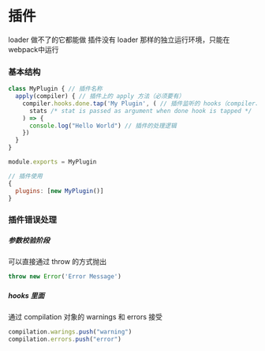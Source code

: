 # 插件
loader 做不了的它都能做
插件没有 loader 那样的独立运行环境，只能在webpack中运行

### 基本结构
```javascript
class MyPlugin { // 插件名称
  apply(compiler) { // 插件上的 apply 方法（必须要有）
    compiler.hooks.done.tap('My Plugin', ( // 插件监听的 hooks（compiler、complation）
      stats /* stat is passed as argument when done hook is tapped */
    ) => {
      console.log("Hello World") // 插件的处理逻辑
    })
  }
}

module.exports = MyPlugin

// 插件使用
{
  plugins: [new MyPlugin()]
}
```
### 插件错误处理
##### 参数校验阶段
可以直接通过 throw 的方式抛出
```javascript
throw new Error('Error Message')
```
##### hooks 里面
通过 compilation 对象的 warnings 和 errors 接受
```javascript
compilation.warings.push("warning")
compilation.errors.push("error")
```
